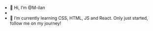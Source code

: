 - 👋 Hi, I’m @M-ilan
-
- 🌱 I’m currently learning CSS, HTML, JS and React. Only just started, follow me on my journey!
